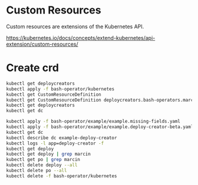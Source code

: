 # Custom Resources

Custom resources are extensions of the Kubernetes API.

https://kubernetes.io/docs/concepts/extend-kubernetes/api-extension/custom-resources/

# Create crd

```sh
kubectl get deploycreators
kubectl apply -f bash-operator/kubernetes
kubectl get CustomResourceDefinition
kubectl get CustomResourceDefinition deploycreators.bash-operators.marcin
kubectl get deploycreators
kubectl get dc
```

```sh
kubectl apply -f bash-operator/example/example.missing-fields.yaml
kubectl apply -f bash-operator/example/example.deploy-creator-beta.yaml
kubectl get dc
kubectl describe dc example-deploy-creator
kubectl logs -l app=deploy-creator -f
kubectl get deploy
kubectl get deploy | grep marcin
kubectl get po | grep marcin
kubectl delete deploy --all
kubectl delete po --all
kubectl delete -f bash-operator/kubernetes
```
